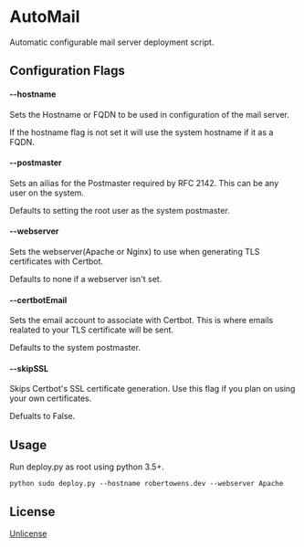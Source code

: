 # AutoMail
Automatic configurable mail server deployment script.

## Configuration Flags

#### --hostname
Sets the Hostname or FQDN to be used in configuration of the mail server.

If the hostname flag is not set it will use the system hostname if it as a FQDN.

#### --postmaster
Sets an ailias for the Postmaster required by RFC 2142. This can be any user on the system.

Defaults to setting the root user as the system postmaster.

#### --webserver
Sets the webserver(Apache or Nginx) to use when generating TLS certificates with Certbot.

Defaults to none if a webserver isn't set.

#### --certbotEmail
Sets the email account to associate with Certbot. This is where emails realated to your TLS certificate will be sent.

Defaults to the system postmaster.

#### --skipSSL
Skips Certbot's SSL certificate generation. Use this flag if you plan on using your own certificates.

Defualts to False.


## Usage

Run deploy.py as root using python 3.5+.

`python
sudo deploy.py --hostname robertowens.dev --webserver Apache
`

## License
[Unlicense](https://choosealicense.com/licenses/unlicense/)
